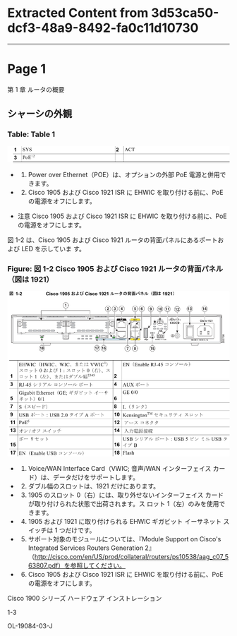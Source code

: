 # Extracted Content from 3d53ca50-dcf3-48a9-8492-fa0c11d10730

---


# Page 1

第 1 章 ルータの概要

## シャーシの外観

### Table: Table 1

![Table 1](tables/page1_table1.png)

- 1. Power over Ethernet（POE）は、オプションの外部 PoE 電源と併用できます。

- 2. Cisco 1905 および Cisco 1921 ISR に EHWIC を取り付ける前に、PoE の電源をオフにします。

- 注意 Cisco 1905 および Cisco 1921 ISR に EHWIC を取り付ける前に、PoE の電源をオフにします。

図 1-2 は、Cisco 1905 および Cisco 1921 ルータの背面パネルにあるポートおよび LED を示していま す。

### Figure: 図 1-2 Cisco 1905 および Cisco 1921 ルータの背面パネル（図は 1921）

![図 1-2 Cisco 1905 および Cisco 1921 ルータの背面パネル（図は 1921）](figures/page1_fig1.png)

- 1. Voice/WAN Interface Card（VWIC; 音声/WAN インターフェイス カード）は、データだけをサポートします。

- 2. ダブル幅のスロットは、1921 だけにあります。

- 3. 1905 のスロット 0（右）には、取り外せないインターフェイス カードが取り付けられた状態で出荷されます。ス ロット 1（左）のみを使用できます。

- 4. 1905 および 1921 に取り付けられる EHWIC ギガビット イーサネット スイッチは 1 つだけです。

- 5. サポート対象のモジュールについては、『Module Support on Cisco's Integrated Services Routers Generation 2』 （http://cisco.com/en/US/prod/collateral/routers/ps10538/aag_c07_563807.pdf）を参照してください。

- 6. Cisco 1905 および Cisco 1921 ISR に EHWIC を取り付ける前に、PoE の電源をオフにします。

Cisco 1900 シリーズ ハードウェア インストレーション

1-3

OL-19084-03-J

